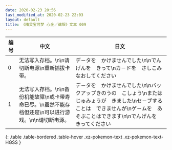 ```yaml
---
date: 2020-02-23 20:56
last_modified_at: 2020-02-23 22:03
layout: default
title: 《精灵宝可梦 心金／魂银》文本 009
---
```

| 编号 | 中文 | 日文 |
| ---- | ---- | ---- |
| 0 | 无法写入存档。\n\n请切断电源\n重新插拔卡带。 | デ－タを　かけませんでした\n\nでんげんを　きって\nカ－ドを　さしこみなおしてください |
| 1 | 无法写入存档。\n\n备份机能故障\n或卡带寿命已尽。\n虽然不能存档但还是\n可以进行游戏。\n\n请切断电源。 | デ－タを　かけませんでした\n\nバックアップきのうの　こしょう\nまたは　じゅみょうが　きました\nセ－ブすることは　できませんが\nゲ－ムを　あそぶことはできます\n\nでんげんを　きってください |
{: .table .table-bordered .table-hover .xz-pokemon-text .xz-pokemon-text-HGSS }